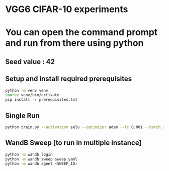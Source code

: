 # VGG6 CIFAR-10 experiments
# You can open the command prompt and run from there using python

## Seed value : 42
## Setup and install required prerequisites
```bash
python -m venv venv
source venv/bin/activate
pip install -r prerequisites.txt
```

## Single Run
```bash
python train.py --activation selu --optimizer adam --lr 0.001 --batch_size 64 --epochs 20
```

## WandB Sweep [to run in multiple instance]
```bash
python -m wandb login
python -m wandb sweep sweep.yaml
python -m wandb agent <SWEEP_ID>
```


